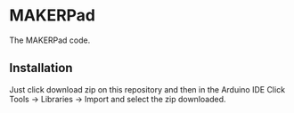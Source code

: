 # MAKERPad
The MAKERPad code.


## Installation

Just click download zip on this repository and then in the Arduino IDE Click Tools -> Libraries -> Import and select the zip downloaded.
